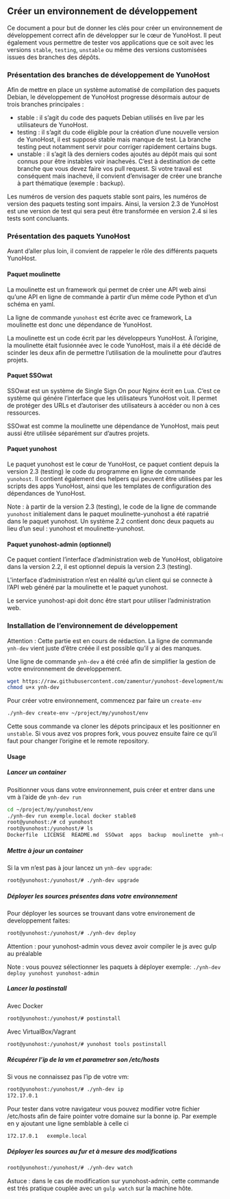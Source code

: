 ## Créer un environnement de développement

Ce document a pour but de donner les clés pour créer un environnement de développement correct afin de développer sur le cœur de YunoHost. Il peut également vous permettre de tester vos applications que ce soit avec les versions `stable`, `testing`, `unstable` ou même des versions customisées issues des branches des dépôts.

### Présentation des branches de développement de YunoHost
Afin de mettre en place un système automatisé de compilation des paquets Debian, le développement de YunoHost progresse désormais autour de trois branches principales :
- stable : il s’agit du code des paquets Debian utilisés en live par les utilisateurs de YunoHost.
- testing : il s’agit du code éligible pour la création d’une nouvelle version de YunoHost, il est supposé stable mais manque de test. La branche testing peut notamment servir pour corriger rapidement certains bugs.
- unstable : il s’agit là des derniers codes ajoutés au dépôt mais qui sont connus pour être instables voir inachevés. C’est à destination de cette branche que vous devez faire vos pull request. Si votre travail est conséquent mais inachevé, il convient d’envisager de créer une branche à part thématique (exemple : backup).

Les numéros de version des paquets stable sont pairs, les numéros de version des paquets testing sont impairs. Ainsi, la version 2.3 de YunoHost est une version de test qui sera peut être transformée en version 2.4 si les tests sont concluants.

### Présentation des paquets YunoHost
Avant d’aller plus loin, il convient de rappeler le rôle des différents paquets YunoHost.

#### Paquet moulinette
La moulinette est un framework qui permet de créer une API web ainsi qu’une API en ligne de commande à partir d’un même code Python et d’un schéma en yaml.

La ligne de commande `yunohost` est écrite avec ce framework, La moulinette est donc une dépendance de YunoHost. 

La moulinette est un code écrit par les développeurs YunoHost. À l’origine, la moulinette était fusionnée avec le code YunoHost, mais il a été décidé de scinder les deux afin de permettre l’utilisation de la moulinette pour d’autres projets.

#### Paquet SSOwat
SSOwat est un système de Single Sign On pour Nginx écrit en Lua. C’est ce système qui génére l’interface que les utilisateurs YunoHost voit. Il permet de protéger des URLs et d’autoriser des utilisateurs à accéder ou non à ces ressources.

SSOwat est comme la moulinette une dépendance de YunoHost, mais peut aussi être utilisée séparément sur d’autres projets. 

#### Paquet yunohost
Le paquet yunohost est le cœur de YunoHost, ce paquet contient depuis la version 2.3 (testing) le code du programme en ligne de commande `yunohost`. Il contient également des helpers qui peuvent être utilisées par les scripts des apps YunoHost, ainsi que les templates de configuration des dépendances de YunoHost.


Note : à partir de la version 2.3 (testing), le code de la ligne de commande `yunohost` initialement dans le paquet moulinette-yunohost a été rapatrié dans le paquet yunohost. Un système 2.2 contient donc deux paquets au lieu d’un seul : yunohost et moulinette-yunohost.


#### Paquet yunohost-admin (optionnel)
Ce paquet contient l’interface d’administration web de YunoHost, obligatoire dans la version 2.2, il est optionnel depuis la version 2.3 (testing).

L'interface d’administration n’est en réalité qu’un client qui se connecte à l’API web généré par la moulinette et le paquet yunohost.

Le service yunohost-api doit donc être start pour utiliser l’administration web.

### Installation de l’environnement de développement

Attention : Cette partie est en cours de rédaction. La ligne de commande `ynh-dev` vient juste d’être créée il est possible qu’il y ai des manques.


Une ligne de commande `ynh-dev` a été créé afin de simplifier la gestion de votre environnement de developpement.

```bash
wget https://raw.githubusercontent.com/zamentur/yunohost-development/master/ynh-dev
chmod u+x ynh-dev
```
Pour créer votre environnement, commencez par faire un `create-env`
```bash
./ynh-dev create-env ~/project/my/yunohost/env
```
Cette sous commande va cloner les dépots principaux et les positionner en `unstable`. Si vous avez vos propres fork, vous pouvez ensuite faire ce qu’il faut pour changer l’origine et le remote repository.

#### Usage


##### Lancer un container
Positionner vous dans votre environnement, puis créer et entrer dans une vm à l’aide de `ynh-dev run`
```bash
cd ~/project/my/yunohost/env
./ynh-dev run exemple.local docker stable8
root@yunohost:/# cd yunohost
root@yunohost:/yunohost/# ls
Dockerfile  LICENSE  README.md	SSOwat	apps  backup  moulinette  ynh-dev  yunohost  yunohost-admin  yunohost-vagrant
```

##### Mettre à jour un container

Si la vm n’est pas à jour lancez un `ynh-dev upgrade`:
```bash
root@yunohost:/yunohost/# ./ynh-dev upgrade
```

##### Déployer les sources présentes dans votre environnement
Pour déployer les sources se trouvant dans votre environement de developpement faites:
```bash
root@yunohost:/yunohost/# ./ynh-dev deploy
```

Attention : pour yunohost-admin vous devez avoir compiler le js avec gulp au préalable



Note : vous pouvez sélectionner les paquets à déployer exemple: `./ynh-dev deploy yunohost yunohost-admin`


##### Lancer la postinstall
Avec Docker
```bash
root@yunohost:/yunohost/# postinstall
```
Avec VirtualBox/Vagrant
```bash
root@yunohost:/yunohost/# yunohost tools postinstall
```

##### Récupérer l’ip de la vm et parametrer son /etc/hosts
Si vous ne connaissez pas l’ip de votre vm:
```bash
root@yunohost:/yunohost/# ./ynh-dev ip
172.17.0.1
```

Pour tester dans votre navigateur vous pouvez modifier votre fichier /etc/hosts afin de faire pointer votre domaine sur la bonne ip. Par exemple en y ajoutant une ligne semblable à celle ci
```
172.17.0.1   exemple.local
```

##### Déployer les sources au fur et à mesure des modifications
```bash
root@yunohost:/yunohost/# ./ynh-dev watch
```

Astuce : dans le cas de modification sur yunohost-admin, cette commande est trés pratique couplée avec un `gulp watch` sur la machine hôte.

